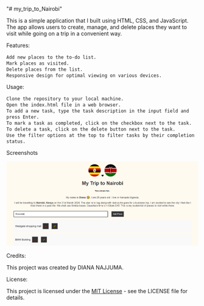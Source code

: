 "# my_trip_to_Nairobi" 

This is a simple application that I built using HTML, CSS, and JavaScript. The app allows users to create, manage, and delete places they want to visit while going on a trip in a convenient way.

Features: <br>

    Add new places to the to-do list.
    Mark places as visited.
    Delete places from the list.
    Responsive design for optimal viewing on various devices.
Usage: <br>

    Clone the repository to your local machine.
    Open the index.html file in a web browser.
    To add a new task, type the task description in the input field and press Enter.
    To mark a task as completed, click on the checkbox next to the task.
    To delete a task, click on the delete button next to the task.
    Use the filter options at the top to filter tasks by their completion status.

Screenshots

![alt text](assets/images/mytriptokenyablog.png)


Credits:

This project was created by DIANA NAJJUMA.

License:

This project is licensed under the [MIT License](LICENSE) - see the LICENSE file for details.